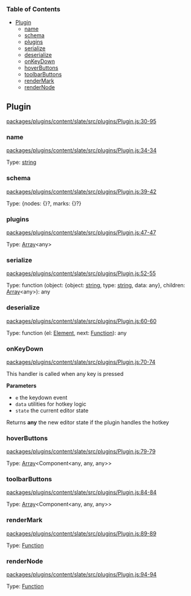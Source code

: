 <!-- Generated by documentation.js. Update this documentation by updating the source code. -->

### Table of Contents

-   [Plugin][1]
    -   [name][2]
    -   [schema][3]
    -   [plugins][4]
    -   [serialize][5]
    -   [deserialize][6]
    -   [onKeyDown][7]
    -   [hoverButtons][8]
    -   [toolbarButtons][9]
    -   [renderMark][10]
    -   [renderNode][11]

## Plugin

[packages/plugins/content/slate/src/plugins/Plugin.js:30-95][12]

### name

[packages/plugins/content/slate/src/plugins/Plugin.js:34-34][13]

Type: [string][14]

### schema

[packages/plugins/content/slate/src/plugins/Plugin.js:39-42][15]

Type: {nodes: {}?, marks: {}?}

### plugins

[packages/plugins/content/slate/src/plugins/Plugin.js:47-47][16]

Type: [Array][17]&lt;any>

### serialize

[packages/plugins/content/slate/src/plugins/Plugin.js:52-55][18]

Type: function (object: {object: [string][14], type: [string][14], data: any}, children: [Array][17]&lt;any>): any

### deserialize

[packages/plugins/content/slate/src/plugins/Plugin.js:60-60][19]

Type: function (el: [Element][20], next: [Function][21]): any

### onKeyDown

[packages/plugins/content/slate/src/plugins/Plugin.js:70-74][22]

This handler is called when any key is pressed

**Parameters**

-   `e`  the keydown event
-   `data`  utilities for hotkey logic
-   `state`  the current editor state

Returns **any** the new editor state if the plugin handles the hotkey

### hoverButtons

[packages/plugins/content/slate/src/plugins/Plugin.js:79-79][23]

Type: [Array][17]&lt;Component&lt;any, any, any>>

### toolbarButtons

[packages/plugins/content/slate/src/plugins/Plugin.js:84-84][24]

Type: [Array][17]&lt;Component&lt;any, any, any>>

### renderMark

[packages/plugins/content/slate/src/plugins/Plugin.js:89-89][25]

Type: [Function][21]

### renderNode

[packages/plugins/content/slate/src/plugins/Plugin.js:94-94][26]

Type: [Function][21]

[1]: #plugin

[2]: #name

[3]: #schema

[4]: #plugins

[5]: #serialize

[6]: #deserialize

[7]: #onkeydown

[8]: #hoverbuttons

[9]: #toolbarbuttons

[10]: #rendermark

[11]: #rendernode

[12]: https://github.com/nolandg/editor/blob/f34402022696c4b84f53acd15b403ec8500dd2f2/packages/plugins/content/slate/src/plugins/Plugin.js#L30-L95 "Source code on GitHub"

[13]: https://github.com/nolandg/editor/blob/f34402022696c4b84f53acd15b403ec8500dd2f2/packages/plugins/content/slate/src/plugins/Plugin.js#L34-L34 "Source code on GitHub"

[14]: https://developer.mozilla.org/docs/Web/JavaScript/Reference/Global_Objects/String

[15]: https://github.com/nolandg/editor/blob/f34402022696c4b84f53acd15b403ec8500dd2f2/packages/plugins/content/slate/src/plugins/Plugin.js#L39-L42 "Source code on GitHub"

[16]: https://github.com/nolandg/editor/blob/f34402022696c4b84f53acd15b403ec8500dd2f2/packages/plugins/content/slate/src/plugins/Plugin.js#L47-L47 "Source code on GitHub"

[17]: https://developer.mozilla.org/docs/Web/JavaScript/Reference/Global_Objects/Array

[18]: https://github.com/nolandg/editor/blob/f34402022696c4b84f53acd15b403ec8500dd2f2/packages/plugins/content/slate/src/plugins/Plugin.js#L52-L55 "Source code on GitHub"

[19]: https://github.com/nolandg/editor/blob/f34402022696c4b84f53acd15b403ec8500dd2f2/packages/plugins/content/slate/src/plugins/Plugin.js#L60-L60 "Source code on GitHub"

[20]: https://developer.mozilla.org/docs/Web/API/Element

[21]: https://developer.mozilla.org/docs/Web/JavaScript/Reference/Statements/function

[22]: https://github.com/nolandg/editor/blob/f34402022696c4b84f53acd15b403ec8500dd2f2/packages/plugins/content/slate/src/plugins/Plugin.js#L70-L74 "Source code on GitHub"

[23]: https://github.com/nolandg/editor/blob/f34402022696c4b84f53acd15b403ec8500dd2f2/packages/plugins/content/slate/src/plugins/Plugin.js#L79-L79 "Source code on GitHub"

[24]: https://github.com/nolandg/editor/blob/f34402022696c4b84f53acd15b403ec8500dd2f2/packages/plugins/content/slate/src/plugins/Plugin.js#L84-L84 "Source code on GitHub"

[25]: https://github.com/nolandg/editor/blob/f34402022696c4b84f53acd15b403ec8500dd2f2/packages/plugins/content/slate/src/plugins/Plugin.js#L89-L89 "Source code on GitHub"

[26]: https://github.com/nolandg/editor/blob/f34402022696c4b84f53acd15b403ec8500dd2f2/packages/plugins/content/slate/src/plugins/Plugin.js#L94-L94 "Source code on GitHub"
